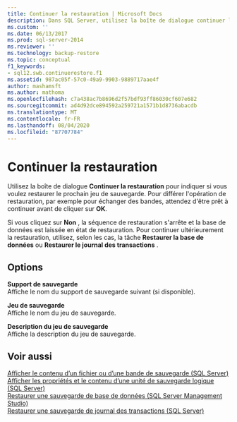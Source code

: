 ```yaml
---
title: Continuer la restauration | Microsoft Docs
description: Dans SQL Server, utilisez la boîte de dialogue continuer la restauration pour indiquer si vous voulez restaurer le prochain jeu de sauvegarde.
ms.custom: ''
ms.date: 06/13/2017
ms.prod: sql-server-2014
ms.reviewer: ''
ms.technology: backup-restore
ms.topic: conceptual
f1_keywords:
- sql12.swb.continuerestore.f1
ms.assetid: 987ac05f-57c0-49a9-9903-9889717aae4f
author: mashamsft
ms.author: mathoma
ms.openlocfilehash: c7a438ac7b8696d2f57bdf93ff86030cf607e682
ms.sourcegitcommit: ad4d92dce894592a259721a1571b1d8736abacdb
ms.translationtype: MT
ms.contentlocale: fr-FR
ms.lasthandoff: 08/04/2020
ms.locfileid: "87707784"
---
```

# <a name="continue-with-restore"></a>Continuer la restauration
  Utilisez la boîte de dialogue **Continuer la restauration** pour indiquer si vous voulez restaurer le prochain jeu de sauvegarde. Pour différer l'opération de restauration, par exemple pour échanger des bandes, attendez d'être prêt à continuer avant de cliquer sur **OK**.  
  
 Si vous cliquez sur **Non** , la séquence de restauration s'arrête et la base de données est laissée en état de restauration. Pour continuer ultérieurement la restauration, utilisez, selon les cas, la tâche **Restaurer la base de données** ou **Restaurer le journal des transactions** .  
  
## <a name="options"></a>Options  
 **Support de sauvegarde**  
 Affiche le nom du support de sauvegarde suivant (si disponible).  
  
 **Jeu de sauvegarde**  
 Affiche le nom du jeu de sauvegarde.  
  
 **Description du jeu de sauvegarde**  
 Affiche la description du jeu de sauvegarde.  
  
## <a name="see-also"></a>Voir aussi  
 [Afficher le contenu d’un fichier ou d’une bande de sauvegarde &#40;SQL Server&#41;](../relational-databases/backup-restore/view-the-contents-of-a-backup-tape-or-file-sql-server.md)   
 [Afficher les propriétés et le contenu d’une unité de sauvegarde logique &#40;SQL Server&#41;](../relational-databases/backup-restore/view-the-properties-and-contents-of-a-logical-backup-device-sql-server.md)   
 [Restaurer une sauvegarde de base de données &#40;SQL Server Management Studio&#41;](../relational-databases/backup-restore/restore-a-database-backup-using-ssms.md)   
 [Restaurer une sauvegarde de journal des transactions &#40;SQL Server&#41;](../relational-databases/backup-restore/restore-a-transaction-log-backup-sql-server.md)  
  
  
